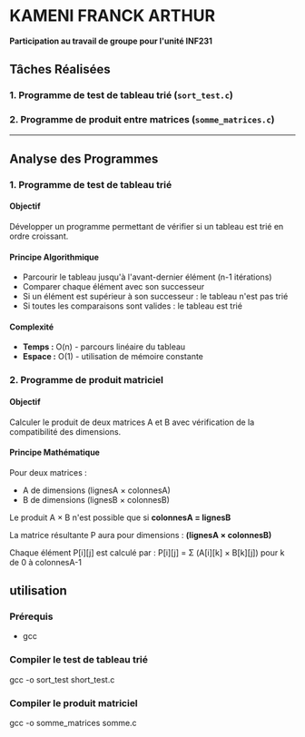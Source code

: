 # KAMENI FRANCK ARTHUR
**Participation au travail de groupe pour l'unité INF231**

## Tâches Réalisées

### 1. Programme de test de tableau trié (`sort_test.c`)
### 2. Programme de produit entre  matrices (`somme_matrices.c`)

---

## Analyse des Programmes

### 1. Programme de test de tableau trié

#### Objectif
Développer un programme permettant de vérifier si un tableau est trié en ordre croissant.

#### Principe Algorithmique
- Parcourir le tableau jusqu'à l'avant-dernier élément (n-1 itérations)
- Comparer chaque élément avec son successeur
- Si un élément est supérieur à son successeur : le tableau n'est pas trié
- Si toutes les comparaisons sont valides : le tableau est trié

#### Complexité
- **Temps :** O(n) - parcours linéaire du tableau
- **Espace :** O(1) - utilisation de mémoire constante

### 2. Programme de produit matriciel

#### Objectif
Calculer le produit de deux matrices A et B avec vérification de la compatibilité des dimensions.

#### Principe Mathématique
Pour deux matrices :
- A de dimensions (lignesA × colonnesA)
- B de dimensions (lignesB × colonnesB)

Le produit A × B n'est possible que si **colonnesA = lignesB**

La matrice résultante P aura pour dimensions : **(lignesA × colonnesB)**

Chaque élément P[i][j] est calculé par :
P[i][j] = Σ (A[i][k] × B[k][j]) pour k de 0 à colonnesA-1
## utilisation

### Prérequis
- gcc

### Compiler le test de tableau trié
gcc -o sort_test short_test.c

### Compiler le produit matriciel
gcc -o somme_matrices somme.c
